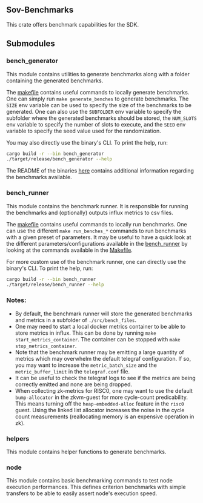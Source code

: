 ## Sov-Benchmarks

This crate offers benchmark capabilities for the SDK.

## Submodules

### bench_generator
This module contains utilities to generate benchmarks along with a folder containing the generated benchmarks. 

The [makefile](`./Makefile`) contains useful commands to locally generate benchmarks. One can simply run `make generate_benches` to generate benchmarks. The `SIZE` env variable can be used to specify the size of the benchmarks to be generated. One can also use the `SUBFOLDER` env variable to specify the subfolder where the generated benchmarks should be stored, the `NUM_SLOTS` env variable to specify the number of slots to execute, and the `SEED` env variable to specify the seed value used for the randomization.

You may also directly use the binary's CLI. To print the help, run:
```bash
cargo build -r --bin bench_generator
./target/release/bench_generator --help
```

The README of the binaries [here](`./src/bin/README.md`) contains additional information regarding the benchmarks available.

### bench_runner
This module contains the benchmark runner. It is responsible for running the benchmarks and (optionally) outputs influx metrics to csv files. 

The [makefile](`./Makefile`) contains useful commands to locally run benchmarks. One can use the different `make run_benches_*` commands to run benchmarks with a given preset of parameters. It may be useful to have a quick look at the different parameters/configurations available in the [bench_runner](`./src/bench_runner/mod.rs`) by looking at the commands available in the [Makefile](`./Makefile`).

For more custom use of the benchmark runner, one can directly use the binary's CLI. To print the help, run:
```bash
cargo build -r --bin bench_runner
./target/release/bench_runner --help
```

### Notes:
- By default, the benchmark runner will store the generated benchmarks and metrics in a subfolder of `./src/bench_files`.
- One may need to start a local docker metrics container to be able to store metrics in influx. This can be done by running `make start_metrics_container`. The container can be stopped with `make stop_metrics_container`.
- Note that the benchmark runner may be emitting a large quantity of metrics which may overwhelm the default telegraf configuration. If so, you may want to increase the `metric_batch_size` and the `metric_buffer_limit` in the `telegraf.conf` file.
- It can be useful to check the telegraf logs to see if the metrics are being correctly emitted and none are being dropped.
- When collecting zk-metrics for RISC0, one may want to use the default `bump-allocator` in the zkvm-guest for more cycle-count predicability. This means turning off the `heap-embedded-alloc` feature in the `risc0` guest. Using the linked list allocator increases the noise in the cycle count measurements (reallocating memory is an expensive operation in zk).

### helpers
This module contains helper functions to generate benchmarks.

### node
This module contains basic benchmarking commands to test node execution performances. This defines criterion benchmarks with simple transfers to be able to easily assert node's execution speed.